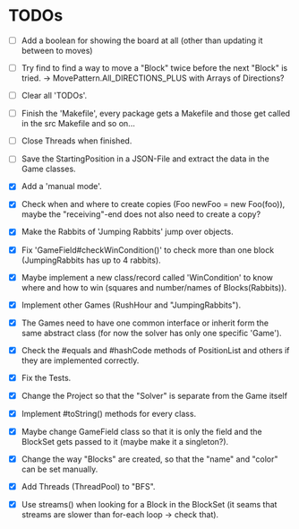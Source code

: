 # TODOs

 - [ ] Add a boolean for showing the board at all (other than updating it between to moves)
 - [ ] Try find to find a way to move a "Block" twice before the next "Block" is tried. -> MovePattern.All_DIRECTIONS_PLUS with Arrays of Directions?
 - [ ] Clear all 'TODOs'.
 - [ ] Finish the 'Makefile', every package gets a Makefile and those get called in the src Makefile and so on...
 - [ ] Close Threads when finished.
 - [ ] Save the StartingPosition in a JSON-File and extract the data in the Game classes.

 - [X] Add a 'manual mode'.
 - [X] Check when and where to create copies (Foo newFoo = new Foo(foo)), maybe the "receiving"-end does not also need to create a copy?
 - [X] Make the Rabbits of 'Jumping Rabbits' jump over objects.
 - [X] Fix 'GameField#checkWinCondition()' to check more than one block (JumpingRabbits has up to 4 rabbits).
 - [X] Maybe implement a new class/record called 'WinCondition' to know where and how to win (squares and number/names of Blocks(Rabbits)).
 - [X] Implement other Games (RushHour and "JumpingRabbits").
 - [X] The Games need to have one common interface or inherit form the same abstract class (for now the solver has only one specific 'Game').
 - [X] Check the #equals and #hashCode methods of PositionList and others if they are implemented correctly.
 - [X] Fix the Tests.
 - [X] Change the Project so that the "Solver" is separate from the Game itself
 - [X] Implement #toString() methods for every class.
 - [X] Maybe change GameField class so that it is only the field and the BlockSet gets passed to it (maybe make it a singleton?).
 - [X] Change the way "Blocks" are created, so that the "name" and "color" can be set manually.
 - [X] Add Threads (ThreadPool) to "BFS".
 - [X] Use streams() when looking for a Block in the BlockSet (it seams that streams are slower than for-each loop -> check that).
